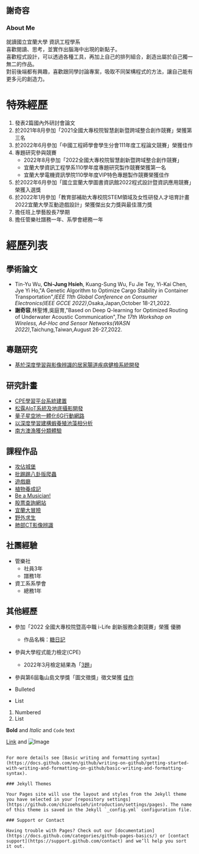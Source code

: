 ## 謝奇容


### About Me

就讀國立宜蘭大學 資訊工程學系 \
喜歡閱讀、思考，並實作出腦海中出現的新點子。 \
喜歡程式設計，可以透過各種工具，再加上自己的排列組合，創造出屬於自己獨一無二的作品。 \
對前後端都有興趣，喜歡跟同學討論專案，吸取不同架構程式的方法，讓自己能有更多元的創造力。



# 特殊經歷
1. 發表2篇國內外研討會論文
2. 於2021年8月參加「2021全國大專校院智慧創新暨跨域整合創作競賽」榮獲第三名
3. 於2022年6月參加「中國工程師學會學生分會111年度工程論文競賽」榮獲佳作
4. 專題研究參與競賽
   - 2022年8月參加「2022全國大專校院智慧創新暨跨域整合創作競賽」
   - 宜蘭大學資訊工程學系110學年度專題研究製作競賽榮獲第一名
   - 宜蘭大學電機資訊學院110學年度VIP特色專題製作競賽榮獲佳作
5. 於2022年6月參加「國立宜蘭大學圖書資訊館2022程式設計暨資訊應用競賽」榮獲入選獎
6. 於2022年1月參加「教育部補助大專校院STEM領域及女性研發人才培育計畫2022宜蘭大學互動遊戲設計」榮獲傑出女力獎與最佳潛力獎
7. 擔任班上學藝股長7學期
8. 擔任管樂社譜務一年、系學會總務一年


# 經歷列表


## 學術論文
   - Tin-Yu Wu, **Chi-Jung Hsieh**, Kuang-Sung Wu, Fu Jie Tey, Yi-Kai Chen, Jye Yi Ho,"A Genetic Algorithm to Optimize Cargo Stability in Container Transportation",_IEEE 11th Global Conference on Consumer Electronics(IEEE GCCE 2022)_,Osaka,Japan,October 18-21,2022.
   - **謝奇容**,林聖博,吳庭育,"Based on Deep Q-learning for Optimized Routing of Underwater Acoustic Communication",_The 17th Workshop on Wireless, Ad-Hoc and Sensor Networks(WASN 2022)_,Taichung,Taiwan,August 26-27,2022.


## 專題研究
   - [基於深度學習與影像辨識的居家腸道疾病健檢系統開發]()


## 研究計畫
   - [CPE學習平台系統建置]()
   - [松露AIoT系統及地底攝影開發]()
   - [量子星空地一體化6G行動網路]()
   - [以深度學習建構蝦養殖池藻相分析]()
   - [南方澳漁獲分類體驗]()



## 課程作品
  - [攻佔城堡]()
  - [批踢踢八卦版爬蟲]()
  - [遊戲廳](https://github.com/chizoehsieh/Gaming_Rooom)
  - [植物養成記](https://github.com/chizoehsieh/Planting_Trees)
  - [Be a Musician!](https://github.com/chizoehsieh/Be_a_Musician)
  - [股票查詢網站]()
  - [宜蘭大冒險](https://github.com/chizoehsieh/Adventure-in-Ilan)
  - [野外求生](https://github.com/chizoehsieh/Survival)
  - [肺部CT影像辨識](https://github.com/chizoehsieh/CT_image_with_neural_network)
	

## 社團經驗
  - 管樂社
    - 社員3年
    - 譜務1年
  - 資工系系學會
    - 總務1年          

## 其他經歷
  - 參加「2022 全國大專校院暨高中職 i-Life 創新服務企劃競賽」榮獲 優勝
    - 作品名稱：[糖日記]()
  - 參與大學程式能力檢定(CPE)
    - 2022年3月檢定結果為「[3題]()」
  - 參與第6屆龜山島文學獎「圖文徵獎」徵文榮獲 [佳作]()



- Bulleted
- List

1. Numbered
2. List

**Bold** and _Italic_ and `Code` text

[Link](url) and ![Image](src)
```

For more details see [Basic writing and formatting syntax](https://docs.github.com/en/github/writing-on-github/getting-started-with-writing-and-formatting-on-github/basic-writing-and-formatting-syntax).

### Jekyll Themes

Your Pages site will use the layout and styles from the Jekyll theme you have selected in your [repository settings](https://github.com/chizoehsieh/introduction/settings/pages). The name of this theme is saved in the Jekyll `_config.yml` configuration file.

### Support or Contact

Having trouble with Pages? Check out our [documentation](https://docs.github.com/categories/github-pages-basics/) or [contact support](https://support.github.com/contact) and we’ll help you sort it out.
